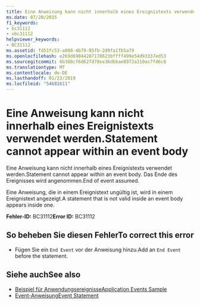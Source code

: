 ```yaml
---
title: Eine Anweisung kann nicht innerhalb eines Ereignistexts verwendet werden.
ms.date: 07/20/2015
f1_keywords:
- bc31112
- vbc31112
helpviewer_keywords:
- BC31112
ms.assetid: fd51fc53-a008-4b79-85fb-2d9fa1fb5a79
ms.openlocfilehash: e269d69044207178623bffff499e54d93337ed53
ms.sourcegitcommit: 6b308cf6d627d78ee36dbbae8972a310ac7fd6c8
ms.translationtype: MT
ms.contentlocale: de-DE
ms.lasthandoff: 01/23/2019
ms.locfileid: "54681611"
---
```

# <a name="statement-cannot-appear-within-an-event-body"></a><span data-ttu-id="246c3-102">Eine Anweisung kann nicht innerhalb eines Ereignistexts verwendet werden.</span><span class="sxs-lookup"><span data-stu-id="246c3-102">Statement cannot appear within an event body</span></span>
<span data-ttu-id="246c3-103">Eine Anweisung kann nicht innerhalb eines Ereignistexts verwendet werden.</span><span class="sxs-lookup"><span data-stu-id="246c3-103">Statement cannot appear within an event body.</span></span> <span data-ttu-id="246c3-104">Das Ende des Ereignisses wird angenommen.</span><span class="sxs-lookup"><span data-stu-id="246c3-104">End of event assumed.</span></span>  
  
 <span data-ttu-id="246c3-105">Eine Anweisung, die in einem Ereignistext ungültig ist, wird in einem Ereignistext angezeigt.</span><span class="sxs-lookup"><span data-stu-id="246c3-105">A statement that is not valid inside an event body appears inside one.</span></span>  
  
 <span data-ttu-id="246c3-106">**Fehler-ID:** BC31112</span><span class="sxs-lookup"><span data-stu-id="246c3-106">**Error ID:** BC31112</span></span>  
  
## <a name="to-correct-this-error"></a><span data-ttu-id="246c3-107">So beheben Sie diesen Fehler</span><span class="sxs-lookup"><span data-stu-id="246c3-107">To correct this error</span></span>  
  
-   <span data-ttu-id="246c3-108">Fügen Sie ein `End Event` vor der Anweisung hinzu.</span><span class="sxs-lookup"><span data-stu-id="246c3-108">Add an `End Event` before the statement.</span></span>  
  
## <a name="see-also"></a><span data-ttu-id="246c3-109">Siehe auch</span><span class="sxs-lookup"><span data-stu-id="246c3-109">See also</span></span>
- [<span data-ttu-id="246c3-110">Beispiel für Anwendungsereignisse</span><span class="sxs-lookup"><span data-stu-id="246c3-110">Application Events Sample</span></span>](https://msdn.microsoft.com/library/289a787f-b97e-43c8-a304-fe95e45f4a0d)
- [<span data-ttu-id="246c3-111">Event-Anweisung</span><span class="sxs-lookup"><span data-stu-id="246c3-111">Event Statement</span></span>](../../visual-basic/language-reference/statements/event-statement.md)
